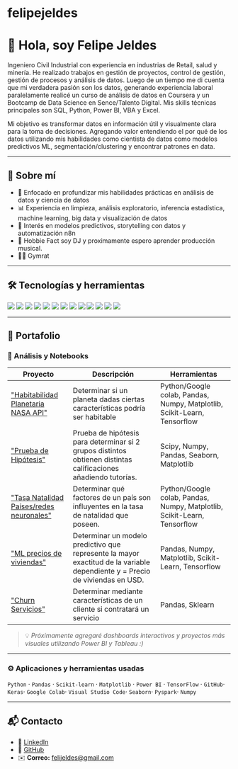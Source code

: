 # felipejeldes
# 👋 Hola, soy Felipe Jeldes

Ingeniero Civil Industrial con experiencia en industrias de Retail, salud y minería. He realizado trabajos en gestión de proyectos, control de gestión, gestión de procesos y análisis de datos. Luego de un tiempo me di cuenta que mi verdadera pasión son los datos, generando experiencia laboral paralelamente realicé un curso de análisis de datos en Coursera y un Bootcamp de Data Science en Sence/Talento Digital. 
Mis skills técnicas principales son SQL, Python, Power BI, VBA y Excel.

Mi objetivo es transformar datos en información útil y visualmente clara para la toma de decisiones. Agregando valor entendiendo el por qué de los datos utilizando mis habilidades como cientista de datos como modelos predictivos ML, segmentación/clustering y encontrar patrones en data.

---

## 🧠 Sobre mí

- 🎯 Enfocado en profundizar mis habilidades prácticas en análisis de datos y ciencia de datos
- 📊 Experiencia en limpieza, análisis exploratorio, inferencia estadística, machine learning, big data y visualización de datos  
- 🧩 Interés en modelos predictivos, storytelling con datos y automatización n8n  
- 🚀 Hobbie Fact soy DJ y proximamente espero aprender producción musical.
- 🏋️‍♀️ Gymrat

---

## 🛠️ Tecnologías y herramientas

<div>
  <img src="https://img.shields.io/badge/Python-3776AB?style=for-the-badge&logo=python&logoColor=white" />
  <img src="https://img.shields.io/badge/Pandas-150458?style=for-the-badge&logo=pandas&logoColor=white" />
  <img src="https://img.shields.io/badge/Numpy-013243?style=for-the-badge&logo=numpy&logoColor=white" />
  <img src="https://img.shields.io/badge/Matplotlib-11557C?style=for-the-badge&logo=plotly&logoColor=white" />
  <img src="https://img.shields.io/badge/Seaborn-9B59B6?style=for-the-badge&logo=seaborn&logoColor=white" />
  <img src="https://img.shields.io/badge/Scikit--Learn-F7931E?style=for-the-badge&logo=scikitlearn&logoColor=white" />
  <img src="https://img.shields.io/badge/TensorFlow-FF6F00?style=for-the-badge&logo=tensorflow&logoColor=white" />
  <img src="https://img.shields.io/badge/Keras-D00000?style=for-the-badge&logo=keras&logoColor=white" />
  <img src="https://img.shields.io/badge/PySpark-E25A1C?style=for-the-badge&logo=apachespark&logoColor=white" />
  <img src="https://img.shields.io/badge/SQL-336791?style=for-the-badge&logo=postgresql&logoColor=white" />
  <img src="https://img.shields.io/badge/Power%20BI-F2C811?style=for-the-badge&logo=powerbi&logoColor=black" />
  <img src="https://img.shields.io/badge/VBA-217346?style=for-the-badge&logo=microsoft-excel&logoColor=white" />
  <img src="https://img.shields.io/badge/VBA%20%2F%20Excel-217346?style=for-the-badge&logo=microsoft-excel&logoColor=white" />

</div>


---

## 📁 Portafolio

### 🔹 Análisis y Notebooks

| Proyecto | Descripción | Herramientas |
|-----------|--------------|---------------|
| ["Habitabilidad Planetaria NASA API"](https://colab.research.google.com/drive/1Wecv8z699zb-sGTMKJqPwgBnxbTsSXR1) | Determinar si un planeta dadas ciertas características podría ser habitable | Python/Google colab, Pandas, Numpy, Matplotlib, Scikit-Learn, Tensorflow |
| ["Prueba de Hipótesis"](https://colab.research.google.com/drive/1W64GOgQtPYPmSzhY37-HJHRcBHWrMhCh) | Prueba de hipótesis para determinar si 2 grupos distintos obtienen distintas calificaciones añadiendo tutorías. | Scipy, Numpy, Pandas, Seaborn, Matplotlib |
| ["Tasa Natalidad Países/redes neuronales"](https://colab.research.google.com/drive/1i4K_lgvU6OsiMGcr1z_2i1K4iDMUl9Ee) | Determinar qué factores de un país son influyentes en la tasa de natalidad que poseen. | Python/Google colab, Pandas, Numpy, Matplotlib, Scikit-Learn, Tensorflow |
| ["ML precios de viviendas"](https://colab.research.google.com/drive/1itL81YIZwH7etQjbmvexW-H8MzpvVdGb) | Determinar un modelo predictivo que represente la mayor exactitud de la variable dependiente y = Precio de viviendas en USD. | Pandas, Numpy, Matplotlib, Scikit-Learn, Tensorflow |
| ["Churn Servicios"](https://colab.research.google.com/drive/1kT9tvCuRl_CNOYDJgn_E4IhHWF48Fo-Q) | Determinar mediante características de un cliente si contratará un servicio| Pandas, Sklearn |

> 💡 *Próximamente agregaré dashboards interactivos y proyectos más visuales utilizando Power BI y Tableau :)*

---

### ⚙️ Aplicaciones y herramientas usadas
`Python` · `Pandas` · `Scikit-learn` · `Matplotlib` · `Power BI` · `TensorFlow` · `GitHub`· `Keras`· `Google Colab`· `Visual Studio Code`· `Seaborn`· `Pyspark`· `Numpy`

---

## 📬 Contacto

- 💼 [LinkedIn](https://www.linkedin.com/in/felipe-andres-jeldes-perez/)  
- 🧠 [GitHub](https://github.com/felijeldes)  
- ✉️ **Correo:** felijeldes@gmail.com 

